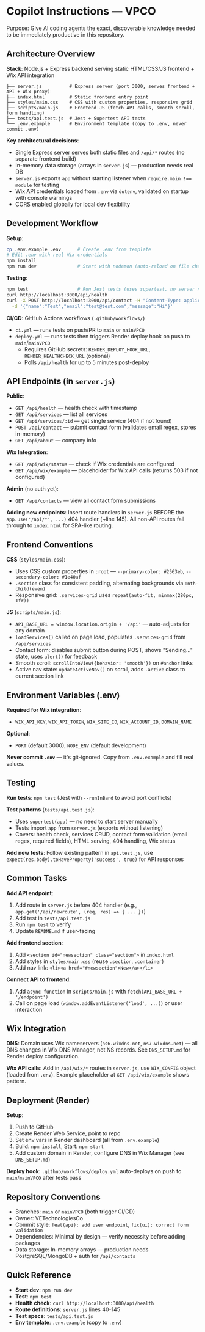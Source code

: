 # Copilot Instructions — VPCO

Purpose: Give AI coding agents the exact, discoverable knowledge needed to be immediately productive in this repository.

## Architecture Overview

**Stack**: Node.js + Express backend serving static HTML/CSS/JS frontend + Wix API integration

```
├── server.js          # Express server (port 3000, serves frontend + API + Wix proxy)
├── index.html         # Static frontend entry point
├── styles/main.css    # CSS with custom properties, responsive grid
├── scripts/main.js    # Frontend JS (fetch API calls, smooth scroll, form handling)
├── tests/api.test.js  # Jest + Supertest API tests
└── .env.example       # Environment template (copy to .env, never commit .env)
```

**Key architectural decisions**:
- Single Express server serves both static files and `/api/*` routes (no separate frontend build)
- In-memory data storage (arrays in `server.js`) — production needs real DB
- `server.js` exports `app` without starting listener when `require.main !== module` for testing
- Wix API credentials loaded from `.env` via `dotenv`, validated on startup with console warnings
- CORS enabled globally for local dev flexibility

## Development Workflow

**Setup**:
```bash
cp .env.example .env      # Create .env from template
# Edit .env with real Wix credentials
npm install
npm run dev               # Start with nodemon (auto-reload on file changes)
```

**Testing**:
```bash
npm test                  # Run Jest tests (uses supertest, no server needed)
curl http://localhost:3000/api/health
curl -X POST http://localhost:3000/api/contact -H "Content-Type: application/json" \
  -d '{"name":"Test","email":"test@test.com","message":"Hi"}'
```

**CI/CD**: GitHub Actions workflows (`.github/workflows/`)
- `ci.yml` — runs tests on push/PR to `main` or `mainVPCO`
- `deploy.yml` — runs tests then triggers Render deploy hook on push to `main`/`mainVPCO`
  - Requires GitHub secrets: `RENDER_DEPLOY_HOOK_URL`, `RENDER_HEALTHCHECK_URL` (optional)
  - Polls `/api/health` for up to 5 minutes post-deploy

## API Endpoints (in `server.js`)

**Public**:
- `GET /api/health` — health check with timestamp
- `GET /api/services` — list all services
- `GET /api/services/:id` — get single service (404 if not found)
- `POST /api/contact` — submit contact form (validates email regex, stores in-memory)
- `GET /api/about` — company info

**Wix Integration**:
- `GET /api/wix/status` — check if Wix credentials are configured
- `GET /api/wix/example` — placeholder for Wix API calls (returns 503 if not configured)

**Admin** (no auth yet):
- `GET /api/contacts` — view all contact form submissions

**Adding new endpoints**: Insert route handlers in `server.js` BEFORE the `app.use('/api/*', ...)` 404 handler (~line 145). All non-API routes fall through to `index.html` for SPA-like routing.

## Frontend Conventions

**CSS** (`styles/main.css`):
- Uses CSS custom properties in `:root` — `--primary-color: #2563eb`, `--secondary-color: #1e40af`
- `.section` class for consistent padding, alternating backgrounds via `:nth-child(even)`
- Responsive grid: `.services-grid` uses `repeat(auto-fit, minmax(280px, 1fr))`

**JS** (`scripts/main.js`):
- `API_BASE_URL = window.location.origin + '/api'` — auto-adjusts for any domain
- `loadServices()` called on page load, populates `.services-grid` from `/api/services`
- Contact form: disables submit button during POST, shows "Sending..." state, uses `alert()` for feedback
- Smooth scroll: `scrollIntoView({behavior: 'smooth'})` on `#anchor` links
- Active nav state: `updateActiveNav()` on scroll, adds `.active` class to current section link

## Environment Variables (.env)

**Required for Wix integration**:
- `WIX_API_KEY`, `WIX_API_TOKEN`, `WIX_SITE_ID`, `WIX_ACCOUNT_ID`, `DOMAIN_NAME`

**Optional**:
- `PORT` (default 3000), `NODE_ENV` (default development)

**Never commit `.env`** — it's git-ignored. Copy from `.env.example` and fill real values.

## Testing

**Run tests**: `npm test` (Jest with `--runInBand` to avoid port conflicts)

**Test patterns** (`tests/api.test.js`):
- Uses `supertest(app)` — no need to start server manually
- Tests import `app` from `server.js` (exports without listening)
- Covers: health check, services CRUD, contact form validation (email regex, required fields), HTML serving, 404 handling, Wix status

**Add new tests**: Follow existing pattern in `api.test.js`, use `expect(res.body).toHaveProperty('success', true)` for API responses

## Common Tasks

**Add API endpoint**:
1. Add route in `server.js` before 404 handler (e.g., `app.get('/api/newroute', (req, res) => { ... })`)
2. Add test in `tests/api.test.js`
3. Run `npm test` to verify
4. Update `README.md` if user-facing

**Add frontend section**:
1. Add `<section id="newsection" class="section">` in `index.html`
2. Add styles in `styles/main.css` (reuse `.section`, `.container`)
3. Add nav link: `<li><a href="#newsection">New</a></li>`

**Connect API to frontend**:
1. Add `async function` in `scripts/main.js` with `fetch(API_BASE_URL + '/endpoint')`
2. Call on page load (`window.addEventListener('load', ...)`) or user interaction

## Wix Integration

**DNS**: Domain uses Wix nameservers (`ns6.wixdns.net`, `ns7.wixdns.net`) — all DNS changes in Wix DNS Manager, not NS records. See `DNS_SETUP.md` for Render deploy configuration.

**Wix API calls**: Add in `/api/wix/*` routes in `server.js`, use `WIX_CONFIG` object (loaded from `.env`). Example placeholder at `GET /api/wix/example` shows pattern.

## Deployment (Render)

**Setup**:
1. Push to GitHub
2. Create Render Web Service, point to repo
3. Set env vars in Render dashboard (all from `.env.example`)
4. Build: `npm install`, Start: `npm start`
5. Add custom domain in Render, configure DNS in Wix Manager (see `DNS_SETUP.md`)

**Deploy hook**: `.github/workflows/deploy.yml` auto-deploys on push to `main`/`mainVPCO` after tests pass

## Repository Conventions

- Branches: `main` or `mainVPCO` (both trigger CI/CD)
- Owner: VETechnologiesCo
- Commit style: `feat(api): add user endpoint`, `fix(ui): correct form validation`
- Dependencies: Minimal by design — verify necessity before adding packages
- Data storage: In-memory arrays — production needs PostgreSQL/MongoDB + auth for `/api/contacts`

## Quick Reference

- **Start dev**: `npm run dev`
- **Test**: `npm test`
- **Health check**: `curl http://localhost:3000/api/health`
- **Route definitions**: `server.js` lines 40-145
- **Test specs**: `tests/api.test.js`
- **Env template**: `.env.example` (copy to `.env`)
